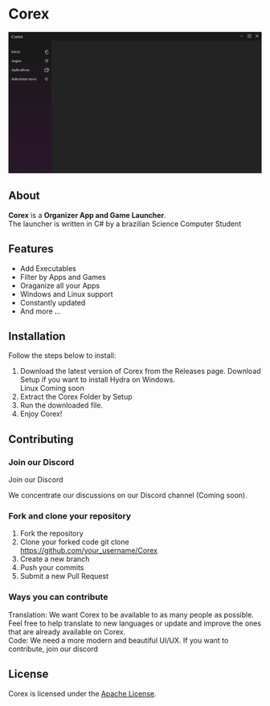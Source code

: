 # Corex

<div>
<img src="docs.png" alt="Corex">
</div>


## About

**Corex** is a **Organizer App and Game Launcher**.
<br>
The launcher is written in C# by a brazilian Science Computer Student

## Features

- Add Executables
- Filter by Apps and Games
- Oraganize all your Apps 
- Windows and Linux support
- Constantly updated
- And more ...

## Installation

Follow the steps below to install:

1. Download the latest version of Corex from the Releases page.
        Download Setup if you want to install Hydra on Windows.
   	<br>Linux Coming soon
3. Extract the Corex Folder by Setup
4. Run the downloaded file.
5. Enjoy Corex!

## <a name="contributing"> Contributing

### <a name="Join our Discord"></a> Join our Discord

Join our Discord

We concentrate our discussions on our Discord channel (Coming soon).

### Fork and clone your repository

1. Fork the repository
2. Clone your forked code git clone https://github.com/your_username/Corex
3. Create a new branch
4. Push your commits
5. Submit a new Pull Request

### Ways you can contribute

Translation: We want Corex to be available to as many people as possible. Feel free to help translate to new languages or update and improve the ones that are already available on Corex.
<br>
Code: We need a more modern and beautiful UI/UX. If you want to contribute, join our discord

## License

Corex is licensed under the [Apache License](LICENSE).

